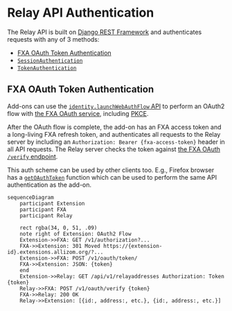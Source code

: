 # Relay API Authentication

The Relay API is built on [Django REST Framework][drf] and authenticates
requests with any of 3 methods:

- [FXA OAuth Token Authentication](#fxa-oauth-token-authentication)
- [`SessionAuthentication`][sessionauthentication]
- [`TokenAuthentication`][tokenauthentication]

## FXA OAuth Token Authentication

Add-ons can use the [`identity.launchWebAuthFlow` API][mdn-webauthflow]
to perform an OAuth2 flow with [the FXA OAuth service][fxa-oauth], including
[PKCE][fxa-pkce].

After the OAuth flow is complete, the add-on has an FXA access token and a
long-living FXA refresh token, and authenticates all requests to the Relay
server by including an `Authorization: Bearer {fxa-access-token}` header in all
API requests. The Relay server checks the token against
[the FXA OAuth `/verify` endpoint][fxa-oauth-token-verify].

This auth scheme can be used by other clients too. E.g., Firefox browser has a
[`getOAuthToken`][searchfox-getoauthtoken] function which can be used to
perform the same API authentication as the add-on.

```mermaid
sequenceDiagram
    participant Extension
    participant FXA
    participant Relay

    rect rgba(34, 0, 51, .09)
    note right of Extension: OAuth2 Flow
    Extension->>FXA: GET /v1/authorization?...
    FXA->>Extension: 301 Moved https://{extension-id}.extensions.allizom.org/?...
    Extension->>FXA: POST /v1/oauth/token/
    FXA->>Extension: JSON: {token}
    end
    Extension->>Relay: GET /api/v1/relayaddresses Authorization: Token {token}
    Relay->>FXA: POST /v1/oauth/verify {token}
    FXA->>Relay: 200 OK
    Relay->>Extension: [{id:, address:, etc.}, {id:, address:, etc.}]
```

[drf]: https://www.django-rest-framework.org/
[sessionauthentication]: https://www.django-rest-framework.org/api-guide/authentication/#sessionauthentication
[tokenauthentication]: https://www.django-rest-framework.org/api-guide/authentication/#tokenauthentication
[mdn-webauthflow]: https://developer.mozilla.org/docs/Mozilla/Add-ons/WebExtensions/API/identity/launchWebAuthFlow
[fxa-oauth]: https://mozilla.github.io/ecosystem-platform/api#tag/OAuth-Server-API-Overview
[fxa-pkce]: https://github.com/mozilla/fxa/blob/main/packages/fxa-auth-server/docs/oauth/pkce.md
[fxa-oauth-token-verify]: https://mozilla.github.io/ecosystem-platform/api#tag/OAuth-Server-API-Overview/operation/postVerify
[searchfox-getoauthtoken]: https://searchfox.org/mozilla-central/search?q=symbol:%23getOAuthToken&redirect=false
